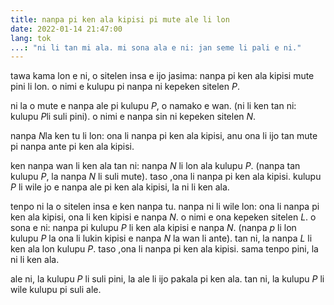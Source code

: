 ```yaml
---
title: nanpa pi ken ala kipisi pi mute ale li lon
date: 2022-01-14 21:47:00
lang: tok
...: "ni li tan mi ala. mi sona ala e ni: jan seme li pali e ni."
---
```


tawa kama lon e ni, o sitelen insa e ijo jasima: nanpa pi ken ala kipisi mute pini li lon. o nimi e kulupu pi nanpa ni kepeken sitelen <var>P</var>.

ni la o mute e nanpa ale pi kulupu <var>P</var>, o namako e wan. (ni li ken tan ni: kulupu <var>P</var>li suli pini). o nimi e nanpa sin ni kepeken sitelen <var>N</var>.

nanpa <var>N</var>la ken tu li lon: ona li nanpa pi ken ala kipisi, anu ona li ijo tan mute pi nanpa ante pi ken ala kipisi.

ken nanpa wan li ken ala tan ni: nanpa <var>N</var> li lon ala kulupu <var>P</var>. (nanpa tan kulupu <var>P</var>, la nanpa <var>N</var> li suli mute). taso ,ona li nanpa pi ken ala kipisi. kulupu <var>P</var> li wile jo e nanpa ale pi ken ala kipisi, la ni li ken ala.

tenpo ni la o sitelen insa e ken nanpa tu. nanpa ni li wile lon: ona li nanpa pi ken ala kipisi, ona li ken kipisi e nanpa <var>N</var>. o nimi e ona kepeken sitelen <var>L</var>. o sona e ni: nanpa pi kulupu <var>P</var> li ken ala kipisi e nanpa <var>N</var>. (nanpa <var>p</var> li lon kulupu <var>P</var> la ona li lukin kipisi e nanpa <var>N</var> la wan li ante). tan ni, la nanpa <var>L</var> li ken ala lon kulupu <var>P</var>. taso ,ona li nanpa pi ken ala kipisi. sama tenpo pini, la ni li ken ala.

ale ni, la kulupu <var>P</var> li suli pini, la ale li ijo pakala pi ken ala. tan ni, la kulupu <var>P</var> li wile kulupu pi  suli ale.
